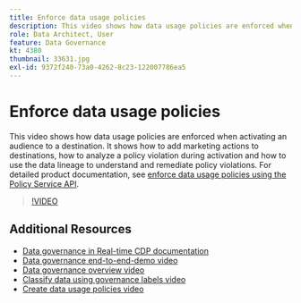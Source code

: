 ```yaml
---
title: Enforce data usage policies
description: This video shows how data usage policies are enforced when activating an audience to a destination. It shows how to add marketing actions to destinations, how to analyze a policy violation during activation and how to use the data lineage to understand and remediate policy violations. 
role: Data Architect, User
feature: Data Governance
kt: 4380
thumbnail: 33631.jpg
exl-id: 9372f240-73a0-4262-8c23-122007786ea5
---
```

# Enforce data usage policies

This video shows how data usage policies are enforced when activating an audience to a destination. It shows how to add marketing actions to destinations, how to analyze a policy violation during activation and how to use the data lineage to understand and remediate policy violations. For detailed product documentation, see [enforce data usage policies using the Policy Service API](https://experienceleague.adobe.com/docs/experience-platform/data-governance/enforcement/api-enforcement.html).

>[!VIDEO](https://video.tv.adobe.com/v/33631?quality=12&learn=on)

## Additional Resources

* [Data governance in Real-time CDP documentation](https://experienceleague.adobe.com/docs/experience-platform/rtcdp/privacy/data-governance-overview.html)
* [Data governance end-to-end-demo video](introduction-to-data-governance.md)
* [Data governance overview video](understanding-data-governance.md)
* [Classify data using governance labels video](classify-data-using-governance-labels.md)
* [Create data usage policies video](create-data-usage-policies.md)
